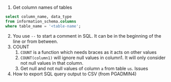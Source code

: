 1. Get column names of tables
```sql
select column_name, data_type 
from information_schema.columns
where table_name = '<table-name';
```
2. You use `--` to start a comment in SQL. It can be in the beginning of the line or from between.
3. COUNT
    1. `COUNT` is a function which needs braces as it acts on other values
    2. `COUNT(column1)` will ignore null values in column1. It will only consider not null values in that column.
    3. Get null and not null values of column `a` from table `us`.
Issues
1. How to export SQL query output to CSV (from PGADMIN4)